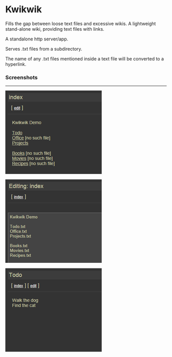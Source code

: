 # Kwikwik

Fills the gap between loose text files and excessive wikis.
A lightweight stand-alone wiki, providing text files with links.

A standalone http server/app.

Serves .txt files from a subdirectory.

The name of any .txt files mentioned inside a text file will be converted to a hyperlink.

### Screenshots
---
![screenshot 1](screenshots/screenshot1.png)

![screenshot 2](screenshots/screenshot2.png)

![screenshot 3](screenshots/screenshot3.png)

